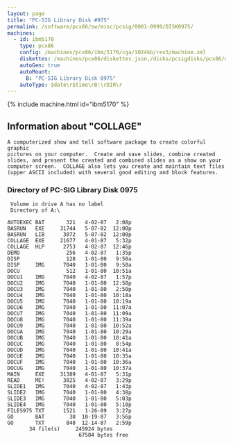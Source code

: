 ```yaml
---
layout: page
title: "PC-SIG Library Disk #975"
permalink: /software/pcx86/sw/misc/pcsig/0001-0999/DISK0975/
machines:
  - id: ibm5170
    type: pcx86
    config: /machines/pcx86/ibm/5170/cga/1024kb/rev3/machine.xml
    diskettes: /machines/pcx86/diskettes.json,/disks/pcsigdisks/pcx86/diskettes.json
    autoGen: true
    autoMount:
      B: "PC-SIG Library Disk 0975"
    autoType: $date\r$time\rB:\rDIR\r
---
```


{% include machine.html id="ibm5170" %}

## Information about "COLLAGE"

    A computerized show and tell software package to create colorful graphic
    pictures on your computer.  Create and save slides, combine created
    slides, and present the created and combined slides as a show on your
    computer screen.  COLLAGE also lets you create and maintain text files
    (upper ASCII included) with several good editing and block features.

### Directory of PC-SIG Library Disk 0975

     Volume in drive A has no label
     Directory of A:\

    AUTOEXEC BAT       321   4-02-87   2:08p
    BASRUN   EXE     31744   5-07-82  12:00p
    BASRUN   LIB      3072   5-07-82  12:00p
    COLLAGE  EXE     21677   4-01-87   5:32p
    COLLAGE  HLP      2753   4-02-87  12:46p
    DEMO               256   4-02-87   1:35p
    DISP               128   1-01-80   9:50a
    DISP     IMG      7040   1-01-80   9:50a
    DOCU               512   1-01-80  10:51a
    DOCU1    IMG      7040   4-02-87   1:57p
    DOCU2    IMG      7040   1-01-80  12:58p
    DOCU3    IMG      7040   1-01-80   2:50p
    DOCU4    IMG      7040   1-01-80  10:18a
    DOCU5    IMG      7040   1-01-80  10:19a
    DOCU6    IMG      7040   1-01-80  11:07a
    DOCU7    IMG      7040   1-01-80  11:09a
    DOCU8    IMG      7040   1-01-80  11:39a
    DOCU9    IMG      7040   1-01-80  10:52a
    DOCUA    IMG      7040   1-01-80  10:29a
    DOCUB    IMG      7040   1-01-80  10:41a
    DOCUC    IMG      7040   1-01-80   8:54p
    DOCUD    IMG      7040   1-01-80  10:41a
    DOCUE    IMG      7040   1-01-80  10:35a
    DOCUF    IMG      7040   1-01-80  10:36a
    DOCUG    IMG      7040   1-01-80  10:37a
    MAIN     EXE     31389   4-01-87   5:31p
    READ     ME!      3825   4-02-87   3:29p
    SLIDE1   IMG      7040   4-02-87   1:43p
    SLIDE2   IMG      7040   1-01-80   4:38p
    SLIDE3   IMG      7040   1-01-80   5:03p
    SLIDE4   IMG      7040   1-01-80   5:10p
    FILES975 TXT      1521   1-26-89   3:27p
    GO       BAT        38  10-19-87   3:56p
    GO       TXT       848  12-14-87   2:59p
           34 file(s)     245924 bytes
                           67584 bytes free
